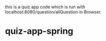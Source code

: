 this is a quiz app code which is run with localhost:8080/question/allQuestion in Browser.
# quiz-app-spring
